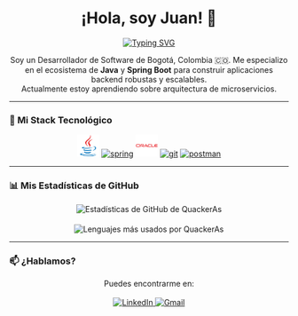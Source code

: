 <!-- Encabezado y Saludo -->
<h1 align="center">¡Hola, soy Juan! 👋</h1>
<p align="center">
  <a href="https://github.com/QuackerAs">
    <img src="https://readme-typing-svg.herokuapp.com?font=Fira+Code&size=25&pause=1000&color=20C20E&center=true&vCenter=true&width=435&lines=Desarrollador+Backend+Java;Apasionado+por+la+Robótica;Entusiasta+del+Hardware+DIY" alt="Typing SVG" />
  </a>
</p>

<!-- Bio / Sobre Mí -->
<p align="center">
  Soy un Desarrollador de Software de Bogotá, Colombia 🇨🇴. Me especializo en el ecosistema de <strong>Java</strong> y <strong>Spring Boot</strong> para construir aplicaciones backend robustas y escalables.
  <br>
  Actualmente estoy aprendiendo sobre arquitectura de microservicios.
</p>

---

### 🚀 Mi Stack Tecnológico

<p align="center">
  <!-- Lenguajes -->
  <a href="https://www.java.com" target="_blank" rel="noreferrer"><img src="https://raw.githubusercontent.com/devicons/devicon/master/icons/java/java-original.svg" alt="java" width="40" height="40"/></a>
  <!-- Frameworks -->
  <a href="https://spring.io/" target="_blank" rel="noreferrer"><img src="https://www.vectorlogo.zone/logos/springio/springio-icon.svg" alt="spring" width="40" height="40"/></a>
  <!-- Bases de Datos -->
  <a href="https://www.oracle.com/" target="_blank" rel="noreferrer"><img src="https://raw.githubusercontent.com/devicons/devicon/master/icons/oracle/oracle-original.svg" alt="oracle" width="40" height="40"/></a>
  <!-- Herramientas -->
  <a href="https://git-scm.com/" target="_blank" rel="noreferrer"><img src="https://www.vectorlogo.zone/logos/git-scm/git-scm-icon.svg" alt="git" width="40" height="40"/></a>
  <a href="https://postman.com" target="_blank" rel="noreferrer"><img src="https://www.vectorlogo.zone/logos/getpostman/getpostman-icon.svg" alt="postman" width="40" height="40"/></a>
</p>

---

### 📊 Mis Estadísticas de GitHub

<!-- Cambia `?username=QuackerAs` por tu usuario. Puedes personalizar los temas. -->
<p align="center">
  <img align="center" src="https://github-readme-stats.vercel.app/api?username=QuackerAs&show_icons=true&locale=es&theme=tokyonight" alt="Estadísticas de GitHub de QuackerAs" />
  <br><br>
  <img align="center" src="https://github-readme-stats.vercel.app/api/top-langs?username=QuackerAs&layout=compact&locale=es&theme=tokyonight" alt="Lenguajes más usados por QuackerAs" />
</p>

---

### 📫 ¿Hablamos?

<p align="center">
  Puedes encontrarme en:
  <br><br>
  <a href="https://www.linkedin.com/in/juanrobdev/" target="_blank">
    <img src="https://img.shields.io/badge/LinkedIn-0077B5?style=for-the-badge&logo=linkedin&logoColor=white" alt="LinkedIn"/>
  </a>
  <a href="mailto:juanrobayodev@gmail.com" target="_blank">
    <img src="https://img.shields.io/badge/Gmail-D14836?style=for-the-badge&logo=gmail&logoColor=white" alt="Gmail"/>
  </a>
</p>


<!--
**QuackerAs/QuackerAs** is a ✨ _special_ ✨ repository because its `README.md` (this file) appears on your GitHub profile.

Here are some ideas to get you started:

- 🔭 I’m currently working on ...
- 🌱 I’m currently learning ...
- 👯 I’m looking to collaborate on ...
- 🤔 I’m looking for help with ...
- 💬 Ask me about ...
- 📫 How to reach me: ...
- 😄 Pronouns: ...
- ⚡ Fun fact: ...
-->
